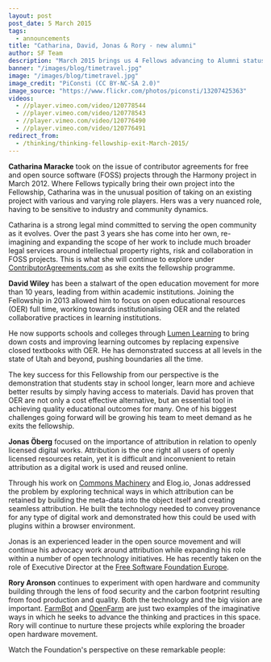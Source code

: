 ```yaml
---
layout: post
post_date: 5 March 2015
tags: 
  - announcements
title: "Catharina, David, Jonas & Rory - new alumni"
author: SF Team
description: "March 2015 brings us 4 Fellows advancing to Alumni status. We are honoured to have been a part of their journey so far and welcome them continuing to engage and being an integral part of our Fellows network."
banner: "/images/blog/timetravel.jpg"
image: "/images/blog/timetravel.jpg"
image_credit: "PiConsti (CC BY-NC-SA 2.0)"
image_source: "https://www.flickr.com/photos/piconsti/13207425363"
videos:
  - //player.vimeo.com/video/120778544
  - //player.vimeo.com/video/120778543
  - //player.vimeo.com/video/120776490
  - //player.vimeo.com/video/120776491
redirect_from:
  - /thinking/thinking-fellowship-exit-March-2015/
---
```


**Catharina Maracke** took on the issue of contributor agreements for free and open source software (FOSS) projects through the Harmony project in March 2012. Where Fellows typically bring their own project into the Fellowship, Catharina was in the unusual position of taking on an existing project with various and varying role players. Hers was a very nuanced role, having to be sensitive to industry and community dynamics.

Catharina is a strong legal mind committed to serving the open community as it evolves. Over the past 3 years she has come into her own, re-imagining and expanding the scope of her work to include much broader legal services around intellectual property rights, risk and collaboration in FOSS projects. This is what she will continue to explore under <a href="http://contributoragreements.com" target="_blank">ContributorAgreements.com</a> as she exits the fellowship programme.

**David Wiley** has been a stalwart of the open education movement for more than 10 years, leading from within academic institutions. Joining the Fellowship in 2013 allowed him to focus on open educational resources (OER) full time, working towards institutionalising OER and the related collaborative practices in learning institutions.

He now supports schools and colleges through <a href="http://lumenlearning.com/">Lumen Learning</a> to bring down costs and improving learning outcomes by replacing expensive closed textbooks with OER. He has demonstrated success at all levels in the state of Utah and beyond, pushing boundaries all the time.

The key success for this Fellowship from our perspective is the demonstration that students stay in school longer, learn more and achieve better results by simply having access to materials. David has proven that OER are not only a cost effective alternative, but an essential tool in achieving quality educational outcomes for many. One of his biggest challenges going forward will be growing his team to meet demand as he exits the fellowship.

**Jonas Öberg** focused on the importance of attribution in relation to openly licensed digital works. Attribution is the one right all users of openly licensed resources retain, yet it is difficult and inconvenient to retain attribution as a digital work is used and reused online. 

Through his work on <a href="http://commonsmachinery.se/">Commons Machinery</a> and Elog.io, Jonas addressed the problem by exploring technical ways in which attribution can be retained by building the meta-data into the object itself and creating seamless attribution. He built the technology needed to convey provenance for any type of digital work and demonstrated how this could be used with plugins within a browser environment.

Jonas is an experienced leader in the open source movement and will continue his advocacy work around attribution while expanding his role within a number of open technology initiatives. He has recently taken on the role of Executive Director at the <a href="http://fsfe.org/about/oberg/">Free Software Foundation Europe</a>.

**Rory Aronson** continues to experiment with open hardware and community building through the lens of food security and the carbon footprint resulting from food production and quality.  Both the technology and the big vision are important. <a href="http://go.farmbot.it/">FarmBot</a> and <a href="https://openfarm.cc/">OpenFarm</a> are just two examples of the imaginative ways in which he seeks to advance the thinking and practices in this space. Rory will continue to nurture these projects while exploring the broader open hardware movement.

Watch the Foundation's perspective on these remarkable people:

<!-- Videos listed in the front-matter will automatically be added here. -->
